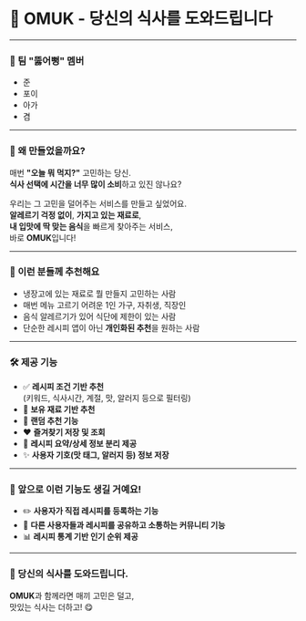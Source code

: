 # 🍢 OMUK - 당신의 식사를 도와드립니다

---

### 👥 팀 "뚫어뻥" 멤버

- 준  
- 포이  
- 아가  
- 겸

---

### 🤔 왜 만들었을까요?

매번 **"오늘 뭐 먹지?"** 고민하는 당신.  
**식사 선택에 시간을 너무 많이 소비**하고 있진 않나요?

우리는 그 고민을 덜어주는 서비스를 만들고 싶었어요.  
**알레르기 걱정 없이**, **가지고 있는 재료로**,  
**내 입맛에 딱 맞는 음식**을 빠르게 찾아주는 서비스,  
바로 **OMUK**입니다!

---

### 🎯 이런 분들께 추천해요

- 냉장고에 있는 재료로 뭘 만들지 고민하는 사람  
- 매번 메뉴 고르기 어려운 1인 가구, 자취생, 직장인  
- 음식 알레르기가 있어 식단에 제한이 있는 사람  
- 단순한 레시피 앱이 아닌 **개인화된 추천**을 원하는 사람

---

### 🛠️ 제공 기능

- ✅ **레시피 조건 기반 추천**  
  (키워드, 식사시간, 계절, 맛, 알러지 등으로 필터링)
- 🧂 **보유 재료 기반 추천**  
- 🎲 **랜덤 추천 기능**  
- ❤️ **즐겨찾기 저장 및 조회**  
- 📑 **레시피 요약/상세 정보 분리 제공**  
- ✨ **사용자 기호(맛 태그, 알러지 등) 정보 저장**

---

### 🔮 앞으로 이런 기능도 생길 거예요!

- ✏️ **사용자가 직접 레시피를 등록하는 기능**  
- 💬 **다른 사용자들과 레시피를 공유하고 소통하는 커뮤니티 기능**  
- 📊 **레시피 통계 기반 인기 순위 제공**  

---

### 🎯 당신의 식사를 도와드립니다.

**OMUK**과 함께라면 매끼 고민은 덜고,  
맛있는 식사는 더하고! 😋
